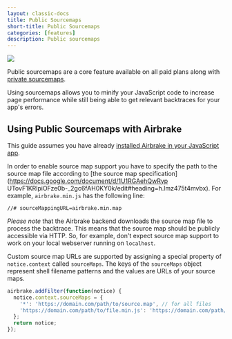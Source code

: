 ```yaml
---
layout: classic-docs
title: Public Sourcemaps
short-title: Public Sourcemaps
categories: [features]
description: Public sourcemaps
---
```


![](https://s3.amazonaws.com/document-resources/jsbrakeman.png)

Public sourcemaps are a core feature available on all paid plans along with
[private sourcemaps](/docs/features/private-sourcemaps).

Using sourcemaps allows you to minify your JavaScript code to increase page
performance while still being able to get relevant backtraces for your app's
errors.

## Using Public Sourcemaps with Airbrake

This guide assumes you have already [installed Airbrake in your JavaScript
app](/docs/installing-airbrake/installing-airbrake-in-a-javascript-application).

In order to enable source map support you have to specify the path to the
source map file according to
[the source map specification](https://docs.google.com/document/d/1U1RGAehQwRyp
UTovF1KRlpiOFze0b-_2gc6fAH0KY0k/edit#heading=h.lmz475t4mvbx).
For example, `airbrake.min.js` has the following line:

```
//# sourceMappingURL=airbrake.min.map
```

*Please note* that the Airbrake backend downloads the source map file to
process the backtrace. This means that the source map should be publicly
accessible via HTTP. So, for example, don't expect source map support to work
on your local webserver running on `localhost`.

Custom source map URLs are supported by assigning a special property of
`notice.context` called `sourceMaps`. The keys of the `sourceMaps` object
represent shell filename patterns and the values are URLs of your source maps.

```js
airbrake.addFilter(function(notice) {
  notice.context.sourceMaps = {
    '*': 'https://domain.com/path/to/source.map', // for all files
    'https://domain.com/path/to/file.min.js': 'https://domain.com/path/to/source.map'
  };
  return notice;
});
```
